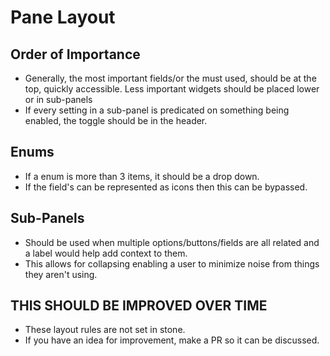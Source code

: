 # Pane Layout

## Order of Importance

- Generally, the most important fields/or the must used, should be at the top, quickly accessible. Less important widgets should be placed lower or in sub-panels
- If every setting in a sub-panel is predicated on something being enabled, the toggle should be in the header.

## Enums

- If a enum is more than 3 items, it should be a drop down.
- If the field's can be represented as icons then this can be bypassed.

## Sub-Panels

- Should be used when multiple options/buttons/fields are all related and a label would help add context to them.
- This allows for collapsing enabling a user to minimize noise from things they aren't using.

## THIS SHOULD BE IMPROVED OVER TIME

- These layout rules are not set in stone.
- If you have an idea for improvement, make a PR so it can be discussed.
